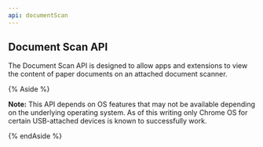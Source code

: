 ```yaml
---
api: documentScan
---
```


## Document Scan API

The Document Scan API is designed to allow apps and extensions to view the
content of paper documents on an attached document scanner.

{% Aside %}

**Note:** This API depends on OS features that may not be available depending
on the underlying operating system. As of this writing only Chrome OS for
certain USB-attached devices is known to successfully work.

{% endAside %}